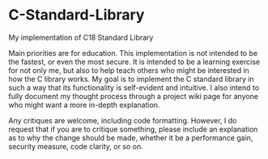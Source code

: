 # C-Standard-Library
My implementation of C18 Standard Library


Main priorities are for education. This implementation is not intended to be the fastest, or even the most secure. It is intended to be a learning exercise for not only me, but also to help teach others who might be interested in how the C library works. My goal is to implement the C standard library in such a way that its functionality is self-evident and intuitive. I also intend to fully document my thought process through a project wiki page for anyone who might want a more in-depth explanation.

Any critiques are welcome, including code formatting. However, I do request that if you are to critique something, please include an explanation as to why the change should be made, whether it be a performance gain, security measure, code clarity, or so on. 
